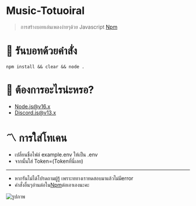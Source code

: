 # Music-Totuoiral

> การสร้างบอทเล่นเพลงง่ายๆด้วย Javascript
> [Npm](https://www.npmjs.com/package/@koenie06/discord.js-music)

# 💙 รันบอทด้วยคำสั่ง
```shell
npm install && clear && node .
```

# 💛 ต้องการอะไรน่ะหรอ?
- Node.js@v16.x
- Discord.js@v13.x

# 〽️ การใส่โทเคน
- เปลี่ยนชื่อไฟล์ example.env ให้เป็น .env
- จากนั้นใส่ Token=(Tokenที่นี่เลย)

------

- หากรันไม่ได้โปรดถามผู้รู้ เพราะททางเราทดสอบมาแล้วไม่มีerror
- คำสั่งอื่นๆอ่านต่อใน[Npm](https://www.npmjs.com/package/@koenie06/discord.js-music)ต่อเอาเองนะคะ

![รูปภาพ](https://media.discordapp.net/attachments/880773952211914774/892490029459451984/Screenshot_20210929_021632.jpg)
